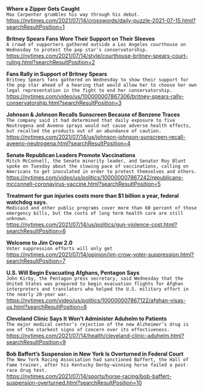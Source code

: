 **Where a Zipper Gets Caught**\
`Max Carpenter grumbles his way through his debut.`\
https://nytimes.com/2021/07/14/crosswords/daily-puzzle-2021-07-15.html?searchResultPosition=1

**Britney Spears Fans Wore Their Support on Their Sleeves**\
`A crowd of supporters gathered outside a Los Angeles courthouse on Wednesday to protest the pop star’s conservatorship.`\
https://nytimes.com/2021/07/14/style/courthouse-britney-spears-court-ruling.html?searchResultPosition=2

**Fans Rally in Support of Britney Spears**\
`Britney Spears fans gathered on Wednesday to show their support for the pop star ahead of a hearing that would allow her to choose her own legal representation in the fight to end her conservatorship.`\
https://nytimes.com/video/us/100000007867306/britney-spears-rally-conservatorship.html?searchResultPosition=3

**Johnson & Johnson Recalls Sunscreen Because of Benzene Traces**\
`The company said it had determined that daily exposure to five Neutrogena and Aveeno sprays would not cause adverse health effects, but recalled the products out of an abundance of caution.`\
https://nytimes.com/2021/07/14/us/johnson-johnson-sunscreen-recall-aveeno-neutrogena.html?searchResultPosition=4

**Senate Republican Leaders Promote Vaccinations**\
`Mitch McConnell, the Senate minority leader, and Senator Roy Blunt spoke on Tuesday about the slowing pace of vaccinations, calling on Americans to get inoculated in order to protect themselves and others.`\
https://nytimes.com/video/us/politics/100000007867242/republicans-mcconnell-coronavirus-vaccine.html?searchResultPosition=5

**Treatment for gun injuries costs more than $1 billion a year, federal watchdog says.**\
`Medicaid and other public programs cover more than 60 percent of those emergency bills, but the costs of long term health care are still unknown.`\
https://nytimes.com/2021/07/14/us/politics/gun-violence-cost.html?searchResultPosition=6

**Welcome to Jim Crow 2.0**\
`Voter suppression efforts will only get `\
https://nytimes.com/2021/07/14/opinion/jim-crow-voter-suppression.html?searchResultPosition=7

**U.S. Will Begin Evacuating Afghans, Pentagon Says**\
`John Kirby, the Pentagon press secretary, said Wednesday that the United States was prepared to begin evacuation flights for Afghan interpreters and translators who helped the U.S. military effort in the nearly 20-year war.`\
https://nytimes.com/video/us/politics/100000007867122/afghan-visas-us.html?searchResultPosition=8

**Cleveland Clinic Says It Won’t Administer Aduhelm to Patients**\
`The major medical center’s rejection of the new Alzheimer’s drug is one of the starkest signs of concern over its effectiveness.`\
https://nytimes.com/2021/07/14/health/cleveland-clinic-aduhelm.html?searchResultPosition=9

**Bob Baffert’s Suspension in New York Is Overturned in Federal Court**\
`The New York Racing Association had sanctioned Baffert, the Hall of Fame trainer, after his Kentucky Derby-winning horse failed a post-race drug test.`\
https://nytimes.com/2021/07/14/sports/horse-racing/bob-baffert-suspension-overturned.html?searchResultPosition=10


